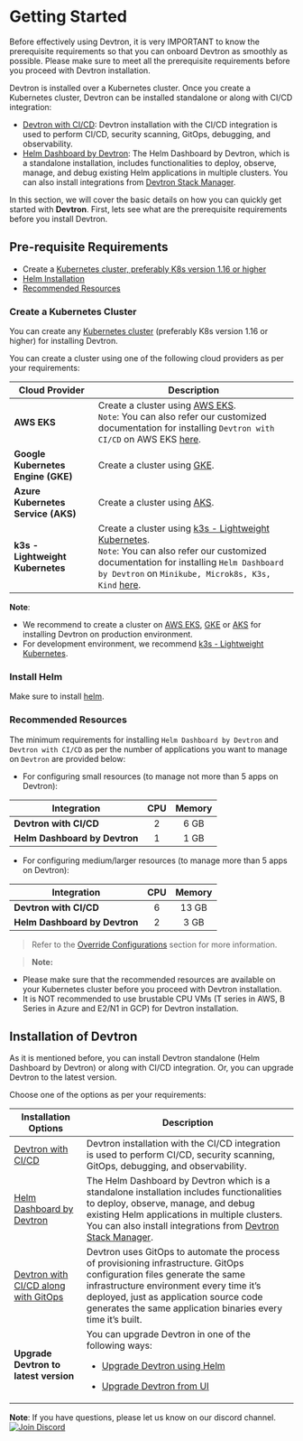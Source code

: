 # Getting Started
 

Before effectively using Devtron, it is very IMPORTANT to know the prerequisite requirements so that you can onboard Devtron as smoothly as possible. Please make sure to meet all the prerequisite requirements before you proceed with Devtron installation.

Devtron is installed over a Kubernetes cluster. Once you create a Kubernetes cluster, Devtron can be installed standalone or along with CI/CD integration:

* [Devtron with CI/CD](setup/install/install-devtron-with-cicd.md): Devtron installation with the CI/CD integration is used to perform CI/CD, security scanning, GitOps, debugging, and observability.
* [Helm Dashboard by Devtron](setup/install/install-devtron.md): The Helm Dashboard by Devtron, which is a standalone installation, includes functionalities to deploy, observe, manage, and debug existing Helm applications in multiple clusters. You can also install integrations from [Devtron Stack Manager](https://docs.devtron.ai/v/v0.6/usage/integrations?q=).

In this section, we will cover the basic details on how you can quickly get started with **Devtron**.
First, lets see what are the prerequisite requirements before you install Devtron.

## Pre-requisite Requirements
* Create a [Kubernetes cluster, preferably K8s version 1.16 or higher](#create-a-kubernetes-cluster)
* [Helm Installation](https://helm.sh/docs/intro/install/)
* [Recommended Resources](#recommended-resources)


### Create a Kubernetes Cluster
 
You can create any [Kubernetes cluster](https://kubernetes.io/docs/tutorials/kubernetes-basics/create-cluster/) (preferably K8s version 1.16 or higher) for installing Devtron.

You can create a cluster using one of the following cloud providers as per your requirements:

| Cloud Provider | Description |
| --- | --- |
| **AWS EKS** | Create a cluster using [AWS EKS](https://docs.aws.amazon.com/eks/latest/userguide/getting-started-console.html). <br>`Note`: You can also refer our customized documentation for installing  `Devtron with CI/CD` on AWS EKS [here](setup/install/install-devtron-on-AWS-EKS.md).</br>  |
| **Google Kubernetes Engine (GKE)** | Create a cluster using [GKE](https://cloud.google.com/kubernetes-engine/). |
| **Azure Kubernetes Service (AKS)** | Create a cluster using [AKS](https://learn.microsoft.com/en-us/azure/aks/). | 
| **k3s - Lightweight Kubernetes** | Create a cluster using [k3s - Lightweight Kubernetes](https://devtron.ai/blog/deploy-your-applications-over-k3s-lightweight-kubernetes-in-no-time/).<br>`Note`: You can also refer our customized documentation for installing `Helm Dashboard by Devtron` on `Minikube, Microk8s, K3s, Kind` [here](setup/install/Install-devtron-on-Minikube-Microk8s-K3s-Kind.md).</br> | 

**Note**: 
* We recommend to create a cluster on [AWS EKS](https://docs.aws.amazon.com/eks/latest/userguide/getting-started-console.html), [GKE](https://cloud.google.com/kubernetes-engine/) or [AKS](https://learn.microsoft.com/en-us/azure/aks/) for installing Devtron on production environment. 
* For development environment, we recommend [k3s - Lightweight Kubernetes](https://devtron.ai/blog/deploy-your-applications-over-k3s-lightweight-kubernetes-in-no-time/).


### Install Helm

Make sure to install [helm](https://helm.sh/docs/intro/install/).



### Recommended Resources

The minimum requirements for installing `Helm Dashboard by Devtron` and `Devtron with CI/CD` as per the number of applications you want to manage on `Devtron` are provided below:

* For configuring small resources (to manage not more than 5 apps on Devtron):

| Integration | CPU | Memory |
| --- | :---: | :---: |
| **Devtron with CI/CD** | 2 | 6 GB |
| **Helm Dashboard by Devtron** | 1 | 1 GB |

* For configuring medium/larger resources (to manage more than 5 apps on Devtron):

| Integration | CPU | Memory |
| --- | :---: | :---: |
| **Devtron with CI/CD** | 6 | 13 GB |
| **Helm Dashboard by Devtron** | 2 | 3 GB |

> Refer to the [Override Configurations](setup/install/override-default-devtron-installation-configs.md) section for more information.

>**Note:** 
* Please make sure that the recommended resources are available on your Kubernetes cluster before you proceed with Devtron installation.
* It is NOT recommended to use brustable CPU VMs (T series in AWS, B Series in Azure and E2/N1 in GCP) for Devtron installation.
 


## Installation of Devtron

As it is mentioned before, you can install Devtron standalone (Helm Dashboard by Devtron) or along with CI/CD integration. 
Or, you can upgrade Devtron to the latest version.

Choose one of the options as per your requirements:

| Installation Options | Description |
| --- | --- |
| [Devtron with CI/CD](setup/install/install-devtron-with-cicd.md) | Devtron installation with the CI/CD integration is used to perform CI/CD, security scanning, GitOps, debugging, and observability. |
| [Helm Dashboard by Devtron](setup/install/install-devtron.md) | The Helm Dashboard by Devtron which is a standalone installation includes functionalities to deploy, observe, manage, and debug existing Helm applications in multiple clusters. You can also install integrations from [Devtron Stack Manager](https://docs.devtron.ai/v/v0.6/usage/integrations?q=). |
| [Devtron with CI/CD along with GitOps](setup/install/install-devtron-with-cicd.md) | Devtron uses GitOps to automate the process of provisioning infrastructure. GitOps configuration files generate the same infrastructure environment every time it’s deployed, just as application source code generates the same application binaries every time it’s built. |
| **Upgrade Devtron to latest version** | You can upgrade Devtron in one of the following ways:<ul><li>[Upgrade Devtron using Helm](https://docs.devtron.ai/v/v0.5/getting-started/upgrade#upgrade-devtron-using-helm)</ul></li><ul><li>[Upgrade Devtron from UI](https://docs.devtron.ai/v/v0.5/getting-started/upgrade/upgrade-devtron-ui)</ul></li> |

**Note**: If you have questions, please let us know on our discord channel. [![Join Discord](https://img.shields.io/badge/Join%20us%20on-Discord-e01563.svg)](https://discord.gg/jsRG5qx2gp)


